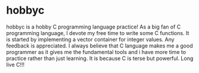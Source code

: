 # hobbyc
hobbyc is a hobby C programming language practice!
As a big fan of C programming language, I devote my free time to write some C functions. It is started by implementing a vector container 
for integer values. Any feedback is appreciated. I always believe that C language makes me a good programmer as it gives me 
the fundamental tools and i have  more time to practice rather than just learning. It is because C is terse but powerful.
Long live C!!!
